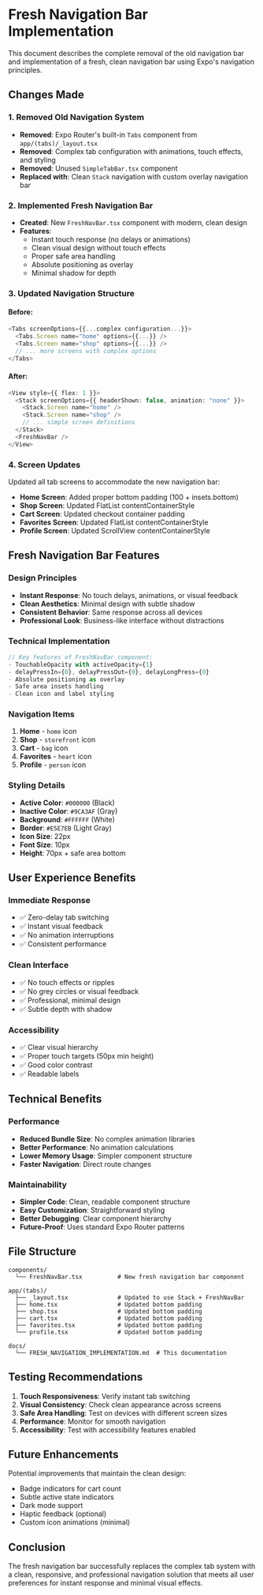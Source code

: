 # Fresh Navigation Bar Implementation

This document describes the complete removal of the old navigation bar and implementation of a fresh, clean navigation bar using Expo's navigation principles.

## Changes Made

### 1. Removed Old Navigation System
- **Removed**: Expo Router's built-in `Tabs` component from `app/(tabs)/_layout.tsx`
- **Removed**: Complex tab configuration with animations, touch effects, and styling
- **Removed**: Unused `SimpleTabBar.tsx` component
- **Replaced with**: Clean `Stack` navigation with custom overlay navigation bar

### 2. Implemented Fresh Navigation Bar
- **Created**: New `FreshNavBar.tsx` component with modern, clean design
- **Features**: 
  - Instant touch response (no delays or animations)
  - Clean visual design without touch effects
  - Proper safe area handling
  - Absolute positioning as overlay
  - Minimal shadow for depth

### 3. Updated Navigation Structure

#### Before:
```typescript
<Tabs screenOptions={{...complex configuration...}}>
  <Tabs.Screen name="home" options={{...}} />
  <Tabs.Screen name="shop" options={{...}} />
  // ... more screens with complex options
</Tabs>
```

#### After:
```typescript
<View style={{ flex: 1 }}>
  <Stack screenOptions={{ headerShown: false, animation: "none" }}>
    <Stack.Screen name="home" />
    <Stack.Screen name="shop" />
    // ... simple screen definitions
  </Stack>
  <FreshNavBar />
</View>
```

### 4. Screen Updates
Updated all tab screens to accommodate the new navigation bar:
- **Home Screen**: Added proper bottom padding (100 + insets.bottom)
- **Shop Screen**: Updated FlatList contentContainerStyle
- **Cart Screen**: Updated checkout container padding
- **Favorites Screen**: Updated FlatList contentContainerStyle
- **Profile Screen**: Updated ScrollView contentContainerStyle

## Fresh Navigation Bar Features

### Design Principles
- **Instant Response**: No touch delays, animations, or visual feedback
- **Clean Aesthetics**: Minimal design with subtle shadow
- **Consistent Behavior**: Same response across all devices
- **Professional Look**: Business-like interface without distractions

### Technical Implementation
```typescript
// Key features of FreshNavBar component:
- TouchableOpacity with activeOpacity={1}
- delayPressIn={0}, delayPressOut={0}, delayLongPress={0}
- Absolute positioning as overlay
- Safe area insets handling
- Clean icon and label styling
```

### Navigation Items
1. **Home** - `home` icon
2. **Shop** - `storefront` icon  
3. **Cart** - `bag` icon
4. **Favorites** - `heart` icon
5. **Profile** - `person` icon

### Styling Details
- **Active Color**: `#000000` (Black)
- **Inactive Color**: `#9CA3AF` (Gray)
- **Background**: `#FFFFFF` (White)
- **Border**: `#E5E7EB` (Light Gray)
- **Icon Size**: 22px
- **Font Size**: 10px
- **Height**: 70px + safe area bottom

## User Experience Benefits

### Immediate Response
- ✅ Zero-delay tab switching
- ✅ Instant visual feedback
- ✅ No animation interruptions
- ✅ Consistent performance

### Clean Interface
- ✅ No touch effects or ripples
- ✅ No grey circles or visual feedback
- ✅ Professional, minimal design
- ✅ Subtle depth with shadow

### Accessibility
- ✅ Clear visual hierarchy
- ✅ Proper touch targets (50px min height)
- ✅ Good color contrast
- ✅ Readable labels

## Technical Benefits

### Performance
- **Reduced Bundle Size**: No complex animation libraries
- **Better Performance**: No animation calculations
- **Lower Memory Usage**: Simpler component structure
- **Faster Navigation**: Direct route changes

### Maintainability
- **Simpler Code**: Clean, readable component structure
- **Easy Customization**: Straightforward styling
- **Better Debugging**: Clear component hierarchy
- **Future-Proof**: Uses standard Expo Router patterns

## File Structure

```
components/
  └── FreshNavBar.tsx          # New fresh navigation bar component

app/(tabs)/
  ├── _layout.tsx              # Updated to use Stack + FreshNavBar
  ├── home.tsx                 # Updated bottom padding
  ├── shop.tsx                 # Updated bottom padding
  ├── cart.tsx                 # Updated bottom padding
  ├── favorites.tsx            # Updated bottom padding
  └── profile.tsx              # Updated bottom padding

docs/
  └── FRESH_NAVIGATION_IMPLEMENTATION.md  # This documentation
```

## Testing Recommendations

1. **Touch Responsiveness**: Verify instant tab switching
2. **Visual Consistency**: Check clean appearance across screens
3. **Safe Area Handling**: Test on devices with different screen sizes
4. **Performance**: Monitor for smooth navigation
5. **Accessibility**: Test with accessibility features enabled

## Future Enhancements

Potential improvements that maintain the clean design:
- Badge indicators for cart count
- Subtle active state indicators
- Dark mode support
- Haptic feedback (optional)
- Custom icon animations (minimal)

## Conclusion

The fresh navigation bar successfully replaces the complex tab system with a clean, responsive, and professional navigation solution that meets all user preferences for instant response and minimal visual effects.
